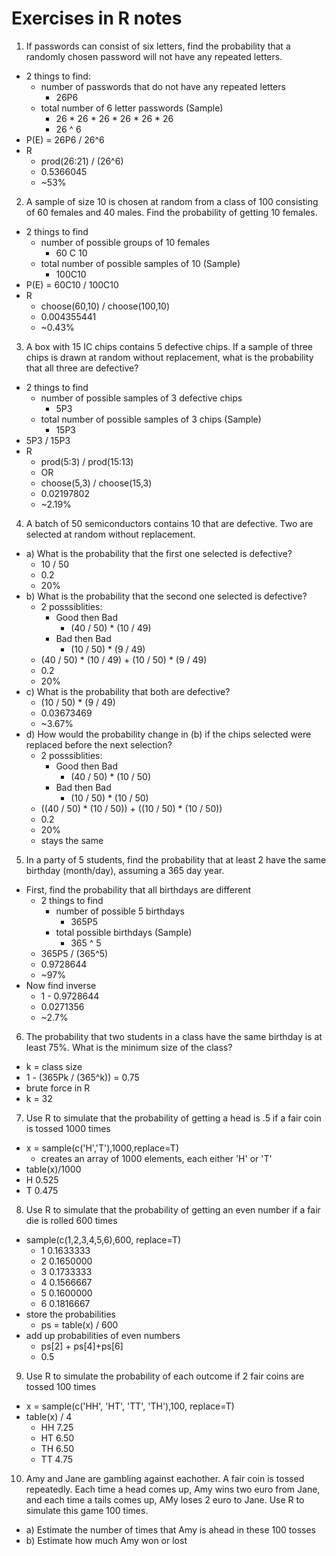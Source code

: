 # Exercises in R notes


1. If passwords can consist of six letters, find the probability that a randomly chosen password will not have any repeated letters.
  * 2 things to find:
    * number of passwords that do not have any repeated letters
      * 26P6
    * total number of 6 letter passwords (Sample)
      * 26 * 26 * 26 * 26 * 26 * 26
      * 26 ^ 6
  * P(E) = 26P6 / 26^6
  * R
    * prod(26:21) / (26^6)
    * 0.5366045
    * ~53%

2. A sample of size 10 is chosen at random from a class of 100 consisting of 60 females and 40 males. Find the probability of getting 10 females.
  * 2 things to find
    * number of possible groups of 10 females
      * 60 C 10
    * total number of possible samples of 10 (Sample)
      * 100C10
  * P(E) = 60C10 / 100C10
  * R
    * choose(60,10) / choose(100,10)
    * 0.004355441
    * ~0.43%

3. A box with 15 IC chips contains 5 defective chips. If a sample of three chips is drawn at random without replacement, what is the probability that all three are defective?
  * 2 things to find
    * number of possible samples of 3 defective chips
      * 5P3
    * total number of possible samples of 3 chips (Sample)
      * 15P3
  * 5P3 / 15P3
  * R
    * prod(5:3) / prod(15:13)
    * OR
    * choose(5,3) / choose(15,3)
    * 0.02197802
    * ~2.19%

4. A batch of 50 semiconductors contains 10 that are defective. Two are selected at random without replacement.
* a) What is the probability that the first one selected is defective?
  * 10 / 50
  * 0.2
  * 20%
* b) What is the probability that the second one selected is defective?
  * 2 posssiblities:
    * Good then Bad
      * (40 / 50) * (10 / 49)
    * Bad then Bad
      * (10 / 50) * (9 / 49)
  * (40 / 50) * (10 / 49) + (10 / 50) * (9 / 49)
  * 0.2
  * 20%
* c) What is the probability that both are defective?
  * (10 / 50) * (9 / 49)
  * 0.03673469
  * ~3.67%
* d) How would the probability change in (b) if the chips selected were replaced before the next selection?
  * 2 posssiblities:
    * Good then Bad
      * (40 / 50) * (10 / 50)
    * Bad then Bad
      * (10 / 50) * (10 / 50)
  * ((40 / 50) * (10 / 50)) + ((10 / 50) * (10 / 50))
  * 0.2
  * 20%
  * stays the same

5. In a party of 5 students, find the probability that at least 2 have the same birthday (month/day), assuming a 365 day year.
  * First, find the probability that all birthdays are different
    * 2 things to find
      * number of possible 5 birthdays
        * 365P5 
      * total possible birthdays (Sample)
        * 365 ^ 5
    * 365P5 / (365^5)
    * 0.9728644
    * ~97%
  * Now find inverse
    * 1 - 0.9728644
    * 0.0271356
    * ~2.7%

6. The probability that two students in a class have the same birthday is at least 75%. What is the minimum size of the class?
  * k = class size
  * 1 - (365Pk / (365^k)) = 0.75
  * brute force in R
  * k = 32

7. Use R to simulate that the probability of getting a head is .5 if a fair coin is tossed 1000 times
  * x = sample(c('H','T'),1000,replace=T)
    * creates an array of 1000 elements, each either 'H' or 'T'
  * table(x)/1000
  * H 0.525 
  * T 0.475 

8. Use R to simulate that the probability of getting an even number if a fair die is rolled 600 times
  * sample(c(1,2,3,4,5,6),600, replace=T)
    * 1 0.1633333
    * 2 0.1650000
    * 3 0.1733333
    * 4 0.1566667
    * 5 0.1600000
    * 6 0.1816667
  * store the probabilities
    * ps = table(x) / 600
  * add up probabilities of even numbers
    * ps[2] + ps[4]+ps[6]
    * 0.5

9. Use R to simulate the probability of each outcome if 2 fair coins are tossed 100 times
  * x = sample(c('HH', 'HT', 'TT', 'TH'),100, replace=T)
  * table(x) / 4
    * HH 7.25
    * HT 6.50
    * TH 6.50
    * TT 4.75

10. Amy and Jane are gambling against eachother. A fair coin is tossed repeatedly. Each time a head comes up, Amy wins two euro from Jane, and each time a tails comes up, AMy loses 2 euro to Jane. Use R to simulate this game 100 times.
* a) Estimate the number of times that Amy is ahead in these 100 tosses
* b) Estimate how much Amy won or lost
